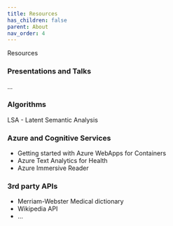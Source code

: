 ```yaml
---
title: Resources
has_children: false
parent: About
nav_order: 4
---
```


Resources 

### Presentations and Talks

...

### Algorithms

LSA - Latent Semantic Analysis


### Azure and Cognitive Services

* Getting started with Azure WebApps for Containers
* Azure Text Analytics for Health
* Azure Immersive Reader


### 3rd party APIs

* Merriam-Webster Medical dictionary
* Wikipedia API
* ...